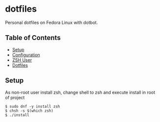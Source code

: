 # dotfiles

Personal dotfiles on Fedora Linux with dotbot.

## Table of Contents
- [Setup](#system-setup)
- [Configuration](#configuration)
- [ZSH User](#zsh-user)
- [Dotfiles](#installation)


## Setup

As non-root user install zsh, change shell to zsh and execute install in root of project

```
$ sudo dnf -y install zsh
$ chsh -s $(which zsh)
$ ./install
```
